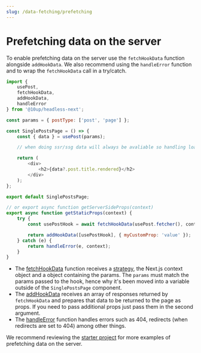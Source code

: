 ```yaml
---
slug: /data-fetching/prefetching
---
```

# Prefetching data on the server

To enable prefetching data on the server use the `fetchHookData` function alongside `addHookData`.
We also recommend using the `handleError` function and to wrap the `fetchHookData` call in a try/catch.

```js title="src/pages/[...path].js"
import { 
    usePost, 
    fetchHookData, 
    addHookData, 
    handleError
} from '@10up/headless-next';

const params = { postType: ['post', 'page'] };

const SinglePostsPage = () => {
	const { data } = usePost(params);

	// when doing ssr/ssg data will always be avaliable so handling loading/error state is optional

	return (
		<div>
			<h2>{data?.post.title.rendered}</h2>
		</div>
	);
};

export default SinglePostsPage;

// or export async function getServerSideProps(context)
export async function getStaticProps(context) {
	try {
        const usePostHook = await fetchHookData(usePost.fetcher(), context, { params });

		return addHookData([usePostHook], { myCustomProp: 'value' });
	} catch (e) {
		return handleError(e, context);
	}
}
```

- The [fetchHookData](/api/modules/10up_headless_next#fetchhookdata) function receives a [strategy](/docs/data-fetching/strategies), the Next.js context object and a object containing the params. The `params` must match the params passed to the hook, hence why it's been moved into a variable outside of the `SinglePostsPage` component.
- The [addHookData](/api/modules/10up_headless_next#addhookdata) receives an array of responses returned by `fetchHookData` and prepares that data to be returned to the page as props. If you need to pass additional props just pass them in the second argument.
- The [handleError](/api/modules/10up_headless_next#ahandleError) function handles errors such as 404, redirects (when redirects are set to 404) among other things.

We recommend reviewing the [starter project](https://github.com/10up/headless/tree/develop/projects/wp-nextjs) for more examples of prefetching data on the server.